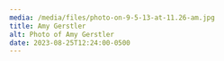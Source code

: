 ```yaml
---
media: /media/files/photo-on-9-5-13-at-11.26-am.jpg
title: Amy Gerstler
alt: Photo of Amy Gerstler
date: 2023-08-25T12:24:00-0500
---
```

